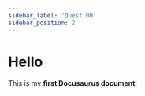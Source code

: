 ```yaml
---
sidebar_label: 'Quest 00'
sidebar_position: 2
---
```


# Hello

This is my **first Docusaurus document**!
